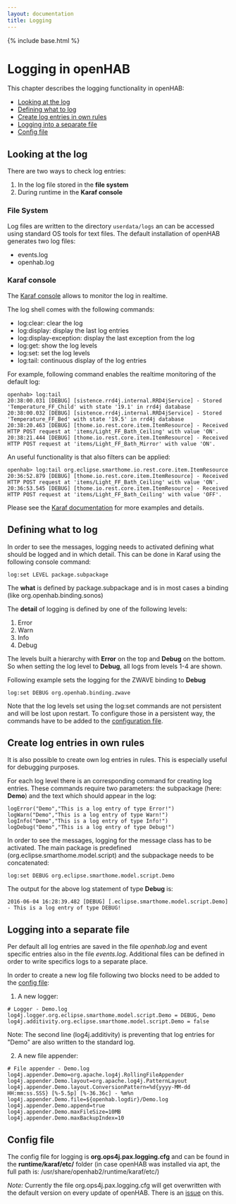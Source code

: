 ```yaml
---
layout: documentation
title: Logging
---
```


{% include base.html %}

# Logging in openHAB

This chapter describes the logging functionality in openHAB:

- [Looking at the log](#looking-at-the-log)
- [Defining what to log](#defining-what-to-log)
- [Create log entries in own rules](#create-log-entries-in-own-rules)
- [Logging into a separate file](#logging-into-a-separate-file)
- [Config file](#config-file)

## Looking at the log

There are two ways to check log entries:

1. In the log file stored in the **file system**
2. During runtime in the **Karaf console**

### File System

Log files are written to the directory `userdata/logs` an can be accessed using standard OS tools for text files. The default installation of openHAB generates two log files:

- events.log
- openhab.log

### Karaf console

The [Karaf console](console.html) allows to monitor the log in realtime.

The log shell comes with the following commands:

- log:clear: clear the log
- log:display: display the last log entries
- log:display-exception: display the last exception from the log
- log:get: show the log levels
- log:set: set the log levels
- log:tail: continuous display of the log entries

For example, following command enables the realtime monitoring of the default log:

```
openhab> log:tail
20:38:00.031 [DEBUG] [sistence.rrd4j.internal.RRD4jService] - Stored 'Temperature_FF_Child' with state '19.1' in rrd4j database
20:38:00.032 [DEBUG] [sistence.rrd4j.internal.RRD4jService] - Stored 'Temperature_FF_Bed' with state '19.5' in rrd4j database
20:38:20.463 [DEBUG] [thome.io.rest.core.item.ItemResource] - Received HTTP POST request at 'items/Light_FF_Bath_Ceiling' with value 'ON'.
20:38:21.444 [DEBUG] [thome.io.rest.core.item.ItemResource] - Received HTTP POST request at 'items/Light_FF_Bath_Mirror' with value 'ON'.
```
An useful functionality is that also filters can be applied:

```
openhab> log:tail org.eclipse.smarthome.io.rest.core.item.ItemResource
20:36:52.879 [DEBUG] [thome.io.rest.core.item.ItemResource] - Received HTTP POST request at 'items/Light_FF_Bath_Ceiling' with value 'ON'.
20:36:53.545 [DEBUG] [thome.io.rest.core.item.ItemResource] - Received HTTP POST request at 'items/Light_FF_Bath_Ceiling' with value 'OFF'.
```

Please see the [Karaf documentation](http://karaf.apache.org/manual/latest/#_commands_2) for more examples and details.


## Defining what to log

In order to see the messages, logging needs to activated defining what should be logged and in which detail. This can be done in Karaf using the following console command:

```
log:set LEVEL package.subpackage
```

The **what** is defined by package.subpackage and is in most cases a binding (like org.openhab.binding.sonos)

The **detail** of logging is defined by one of the following levels:

1. Error
2. Warn
3. Info
4. Debug

The levels built a hierarchy with **Error** on the top and **Debug** on the bottom. So when setting the log level to **Debug**, all logs from levels 1-4 are shown.

Following example sets the logging for the ZWAVE binding to **Debug**

```
log:set DEBUG org.openhab.binding.zwave
```

Note that the log levels set using the log:set commands are not persistent and will be lost upon restart. To configure those in a persistent way, the commands have to be added to the [configuration file](logging.html#Config-file).

## Create log entries in own rules

It is also possible to create own log entries in rules. This is especially useful for debugging purposes.

For each log level there is an corresponding command for creating log entries. These commands require two parameters: the subpackage (here: **Demo**) and the text which should appear in the log:

```
logError("Demo","This is a log entry of type Error!")
logWarn("Demo","This is a log entry of type Warn!")
logInfo("Demo","This is a log entry of type Info!")
logDebug("Demo","This is a log entry of type Debug!")
```

In order to see the messages, logging for the message class has to be activated. The main package is predefined (org.eclipse.smarthome.model.script) and the subpackage needs to be concatenated:

```
log:set DEBUG org.eclipse.smarthome.model.script.Demo
```

The output for the above log statement of type **Debug** is:

```
2016-06-04 16:28:39.482 [DEBUG] [.eclipse.smarthome.model.script.Demo] - This is a log entry of type DEBUG!
```

## Logging into a separate file

Per default all log entries are saved in the file _openhab.log_ and event specific entries also in the file _events.log_. Additional files can be defined in order to write specifics logs to a separate place.

In order to create a new log file following two blocks need to be added to the [config file](#config-file):

1. A new logger:

```
# Logger - Demo.log
log4j.logger.org.eclipse.smarthome.model.script.Demo = DEBUG, Demo
log4j.additivity.org.eclipse.smarthome.model.script.Demo = false
```

Note: The second line (log4j.additivity) is preventing that log entries for "Demo" are also written to the standard log.

2. A new file appender:

```
# File appender - Demo.log
log4j.appender.Demo=org.apache.log4j.RollingFileAppender
log4j.appender.Demo.layout=org.apache.log4j.PatternLayout
log4j.appender.Demo.layout.ConversionPattern=%d{yyyy-MM-dd HH:mm:ss.SSS} [%-5.5p] [%-36.36c] - %m%n
log4j.appender.Demo.file=${openhab.logdir}/Demo.log
log4j.appender.Demo.append=true
log4j.appender.Demo.maxFileSize=10MB
log4j.appender.Demo.maxBackupIndex=10
```

## Config file

The config file for logging is **org.ops4j.pax.logging.cfg** and can be found in the **runtime/karaf/etc/** folder (in case openHAB was installed via apt, the full path is: /usr/share/openhab2/runtime/karaf/etc/)

_Note:_  Currently the file org.ops4j.pax.logging.cfg will get overwritten with the default version on every update of openHAB. There is an [issue](https://github.com/openhab/openhab-distro/issues/225) on this.

